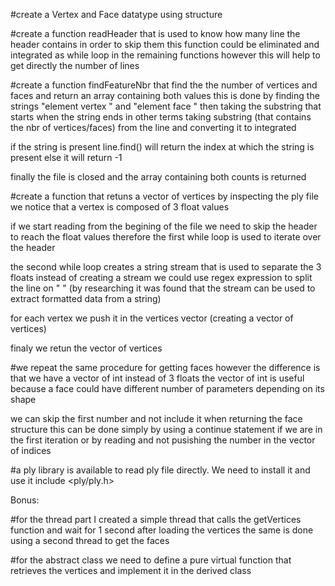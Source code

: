 #create a Vertex and Face datatype using structure

#create a function readHeader that is used to know how many line the header contains in order to skip them
this function could be eliminated and integrated as while loop in the remaining functions
however this will help to get directly the number of lines

#create a function findFeatureNbr that find the the number of vertices and faces and return an array containing both values
this is done by finding the strings "element vertex " and "element face " then taking the substring that starts when the string ends
in other terms taking substring (that contains the nbr of vertices/faces) from the line and converting it to integrated

if the string is present line.find() will return the index at which the string is present else it will return -1

finally the file is closed and the array containing both counts is returned


#create a function that retuns a vector of vertices
by inspecting the ply file we notice that a vertex is composed of 3 float values

if we start reading from the begining of the file we need to skip the header to reach the float values
therefore the first while loop is used to iterate over the header

the second while loop creates a string stream that is used to separate the 3 floats
instead of creating a stream we could use regex expression to split the line on " "
(by researching it was found that the stream can be used to extract formatted data from a string) 

for each vertex we push it in the vertices vector
(creating a vector of vertices)

finaly we retun the vector of vertices

#we repeat the same procedure for getting faces however the difference is that we have a vector of int instead of 3 floats
the vector of int is useful because a face could have different number of parameters depending on its shape

we can skip the first number and not include it when returning the face structure
this can be done simply by using a continue statement if we are in the first iteration
or by reading and not pusishing the number in the vector of indices

#a ply library is available to read ply file directly. We need to install it and use it
include <ply/ply.h>

Bonus:

#for the thread part I created a simple thread that calls the getVertices function and wait for 1 second after loading the vertices
the same is done using a second thread to get the faces

#for the abstract class we need to define a pure virtual function that retrieves the vertices
and implement it in the derived class
 